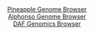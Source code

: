 <div id="Pineapple_Genome_Browser" align="center">
  <a href="https://igv.org/app/?sessionURL=blob:zZJdb9owFIb_i6VWmxQSO4GERKomSmFtoWOUpoxWVeQEJ7hNbGObpBTx3.dVm3azSuVi0yRf2Ef.eM_jZwdqIhXlDETAtVHHRghYQK14M8OVKMkXXBEFohyXilhAkpxIwjICoh3IsdI4vh6bkyuthYoch2rRqjAruK08G1f4hTPcKDvjldPnZYlTLrHmUjmnEtfcoUXdakiKhbDN257dcZZYYweXYsWZ4o4grEgac1_yq5QUhPGKJNWm1PQ1QGLymIxLO8efevNZL8uIUiOyvVie9EYXvVtvEN999vt38eR8Hvvz4xktGNYbSU6yb9PRhB.5p6e3l5hyHjb9rC8qWq9nN_zIOzsePAsqiTpBAep63RCGvkFD2ZI8_09dm0EP7PymvHvsrtj5On1sb3oLNhFH7nD4NPq6iEX2Rud7C5Q82xgXQLaSQYSg5UHf6rh.68cUdS0IQ8NHcgqi.wcLaImzJ7P9fgf0VhhjgCLrzas8FuBySSSIWiGEAQpDt9MO2jAM0d7agY0s_x7cYXwdBtDtua6f5LTURudlophQNmbMrrPcLl4OpMkb_.XyrBnCNOWDVG4NS.52pxN1M1CLP9IMDAHz.OsXmlbfk.mfmPeeILZOD9VtIdZBO6xTRlBdXz1P2djz8iGaxuP4TTyHocm5rLA2.03FLH_6VmNJMdOmUFNFU1pSvZ0birwBEXI9oy3IeMmNh0AW6QdoQQt14Mffenr7h_13">Pineapple Genome Browser</a>
</div>
<div id="Alphonso_Genome_Browser" align="center">
  <a href="https://igv.org/app/?sessionURL=blob:zZJdT9swFIb_iyXQJqWJ7dCkiYSmpkBh7WC0hEIRipzESb0ldmq73.p_n0GbdsMkerFpki_sI3.85_GzA0sqFRMchADbqG0jBCygZmI1JnVT0WtSUwXCglSKWkDSgkrKMwrCHSiI0iQeDc3JmdaNCh2H6aZVE14KW7k2qclWcLJSdiZqpyeqiqRCEi2kciJJlsJh5bK1oilpGtu87dptJyeaOKRqZoIr4TSUl8nK3Jf8KiUl5aKmSb2oNHsNkJg8JmNuF.RTdzLuZhlVakA3V_lpd3DVvXfP42nf603jm8tJ7E2Ox6zkRC8kPUX3wzXpftvizs3dcHN5m3rj6fw6jiIcH7lnx.frhkmqTpGPOm4nwK5vwDCe0_X_1LMZ7MC.v56UN8URvmhQ73HlDf2zTY.vO6PsbhwH6s3OO2BvgUpkC2MCyGbSDxG0XOhZbey1XqaoY0EYGD5SMBA.PVtAS5J9N9ufdkBvGuMLUHS.eFXHAkLmVIKwFUDooyDA7RP_BAYB2ls7sJDV34N7EY8CH.Iuxl5SsEobmfNE8UbZhHN7mRV2uT2Q5uPtOpqnOlbziTrCUbWd9gd5f22mD1cUijd5vpAyz79.omn2Pan.iXvvCWLr9FDh_N6X0h89TFA9bRsuAorH6DPOoj6sH27_COgwOIWQNdFmv6mY5U_nlkQywrUpLJliKauY3kwMR7ECIcKuURdkohLGRSDL9AO0oIXa8ONvRd398_4H">Alphonso Genome Browser</a>
</div>


<div id="DAF_Genomics_Browser" align="center">
  <a href="https://igv.org/app/?sessionURL=blob:tZFra9swFIb_i6D9ZDuW7NixIQy3S.YuXVcavEBLCZp9HHu1JFeS4zQh_33Caynswhh0IAmJc3lfneeAtiBVLTiKEXHw2MEYWUhVol9S1jZwRRkoFJe0UWAhCSVI4Dmg.IBKqjTNbi5NZaV1q.LRqKClvQEuWJ0rR3kObW0lOl2BSbWJQxndC0575eSCmWRNR7RpK8GVGNE8B6Vsd9QC36x7ao6X2HpoCWvWNboeVNfGhDFWOCU1bmtewO4vRv6Dsln1u2S1TIb6BTxdFNNkcZF88WbZ7Yfg_Db7nK6yYHW6rDec6k7C9Lrvvm3TqFykOHjgdXtC5rtoL.efVj6bnXjvT2e7tpagpjjEE28S4YCgo4UakXcGAsoriWPsWyGZWMT37eerNw7MFKSoUXx3byEtaf5g0u8OSD.1BhVS8NgN1CwkZAESxXbkuiGOIjL2Q9.NIny0DqiTzRuznGc3UeiShJDA.UqZ0S_rZhigEfo1.FYgf.ps9r.CSnvuXW1nhs9ZEualL68JpB_PdueP7T77LSjP.P_jx0ohGdUm9OP5jIU2Ro8B169cvOP98Ts-">DAF Genomics Browser</a>
</div>
